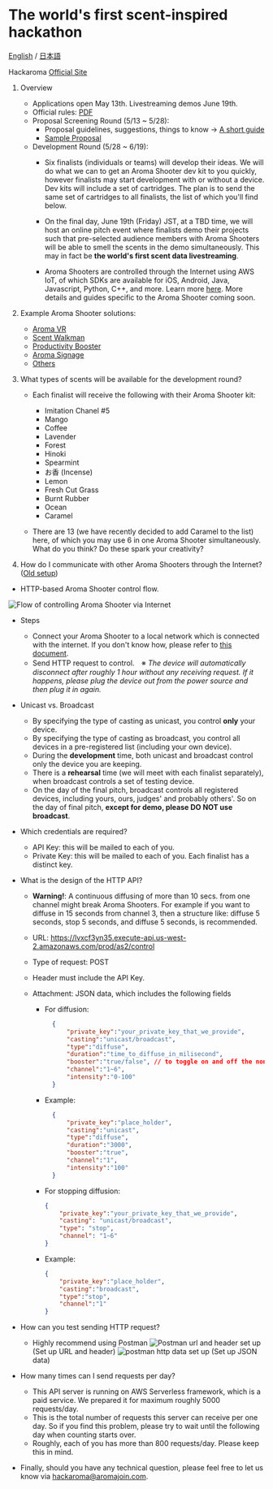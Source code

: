 # The world's first scent-inspired hackathon

[English](README.md) / [日本語](README-JP.md)

Hackaroma [Official Site](https://www.aromajoin.com/hackaroma)

1. Overview
   - Applications open May 13th. Livestreaming demos June 19th.
   - Official rules: [PDF](https://drive.google.com/file/d/1pwpCksr0kRWzzq3HsPF0bcMUr-uwWLaL/view)
   - Proposal Screening Round (5/13 ~ 5/28):
     - Proposal guidelines, suggestions, things to know → [A short guide](https://paper.dropbox.com/doc/Perfecting-your-Hackaroma-Proposal--AzWa4BFYALfWgkcztSeRTRhaAQ-8VblQZyV0ehKdyAmCSeOV)
     - [Sample Proposal](https://www.dropbox.com/s/9xcwgmslopemi94/200508_HackaromaProposalTemplate.pdf?dl=0)
   - Development Round (5/28 ~ 6/19):
     - Six finalists (individuals or teams) will develop their ideas. We will do what we can to get an Aroma Shooter dev kit to you quickly, however finalists may start development with or without a device. Dev kits will include a set of cartridges. The plan is to send the same set of cartridges to all finalists, the list of which you'll find below.

     - On the final day, June 19th (Friday) JST, at a TBD time, we will host an online pitch event where finalists demo their projects such that pre-selected audience members with Aroma Shooters will be able to smell the scents in the demo simultaneously. This may in fact be **the world's first scent data livestreaming**.

     - Aroma Shooters are controlled through the Internet using AWS IoT, of which SDKs are available for iOS, Android, Java, Javascript, Python, C++, and more. Learn more [here](https://docs.aws.amazon.com/iot/latest/developerguide/iot-sdks.html). More details and guides specific to the Aroma Shooter coming soon.

2. Example Aroma Shooter solutions:
   - [Aroma VR](https://www.dropbox.com/s/9xse6isg22fhuw9/200109_VRHeroVideo.mp4?dl=0)
   - [Scent Walkman](https://www.youtube.com/watch?v=r9MUcdwxsR4)
   - [Productivity Booster](https://www.youtube.com/watch?v=p1f5A-vXAv8)
   - [Aroma Signage](https://aromajoin.com/solutions/aroma-signage)
   - [Others](https://aromajoin.com/solutions/arts-and-science)

3. What types of scents will be available for the development round?

   - Each finalist will receive the following with their Aroma Shooter kit:

     - Imitation Chanel #5
     - Mango
     - Coffee
     - Lavender
     - Forest
     - Hinoki
     - Spearmint
     - お香 (Incense)
     - Lemon
     - Fresh Cut Grass
     - Burnt Rubber
     - Ocean
     - Caramel

   - There are 13 (we have recently decided to add Caramel to the list) here, of which you may use 6 in one Aroma Shooter simultaneously. What do you think? Do these spark your creativity?

4. How do I communicate with other Aroma Shooters through the Internet? ([Old setup](/assets/files/old_AromaShooterControlGuide.md))

- HTTP-based Aroma Shooter control flow.

 ![Flow of controlling Aroma Shooter via Internet](/assets/images/HTTP4AS.png)

- Steps

  - Connect your Aroma Shooter to a local network which is connected with the internet. If you don't know how, please refer to [this document](https://github.com/aromajoin/controller-http-api).
  - Send HTTP request to control.　※ *The device will automatically disconnect after roughly 1 hour without any receiving request. If it happens, please plug the device out from the power source and then plug it in again.*

- Unicast vs. Broadcast

  - By specifying the type of casting as unicast, you control **only** your device.
  - By specifying the type of casting as broadcast, you control all devices in a pre-registered list (including your own device). 
  - During the **development** time, both unicast and broadcast control only the device you are keeping.
  - There is a **rehearsal** time (we will meet with each finalist separately), when broadcast controls a set of testing device.
  - On the day of the final pitch, broadcast controls all registered devices, including yours, ours, judges' and probably others'. So on the day of final pitch, **except for demo, please DO NOT use broadcast**.

- Which credentials are required?

  - API Key: this will be mailed to each of you.
  - Private Key: this will be mailed to each of you. Each finalist has a distinct key.

- What is the design of the HTTP API?

  - **Warning!**: A continuous diffusing of more than 10 secs. from one channel might break Aroma Shooters. For example if you want to diffuse in 15 seconds from channel 3, then a structure like: diffuse 5 seconds, stop 5 seconds, and diffuse 5 seconds, is recommended.

  - URL: https://lvxcf3yn35.execute-api.us-west-2.amazonaws.com/prod/as2/control

  - Type of request: POST

  - Header must include the API Key.

  - Attachment: JSON data, which includes the following fields

    - For diffusion:

      ```json
        {
            "private_key":"your_private_key_that_we_provide",
            "casting":"unicast/broadcast",
            "type":"diffuse",
            "duration":"time_to_diffuse_in_milisecond",
            "booster":"true/false", // to toggle on and off the non scent channel,
            "channel":"1~6",
            "intensity":"0-100"
        }
        ```
    - Example:

      ```json
        {
            "private_key":"place_holder",
            "casting":"unicast",
            "type":"diffuse",
            "duration":"3000",
            "booster":"true",
            "channel":"1",
            "intensity":"100"
        }
        ```

        

    - For stopping diffusion:

      ```json
      {
          "private_key":"your_private_key_that_we_provide",
          "casting": "unicast/broadcast",
          "type": "stop",
          "channel": "1~6"
      }
      ```

    - Example:

      ```json
      {
          "private_key":"place_holder",
          "casting":"broadcast",
          "type":"stop",
          "channel":"1"
      }
      ```

      

- How can you test sending HTTP request?

  - Highly recommend using Postman
   ![Postman url and header set up](/assets/images/postman_header.png)
   (Set up URL and header)
   ![postman http data set up](/assets/images/postman_data.png)
   (Set up JSON data)

- How many times can I send requests per day?

  - This API server is running on AWS Serverless framework, which is a paid service. We prepared it for maximum roughly 5000 requests/day.
  - This is the total number of requests this server can receive per one day. So if you find this problem, please try to wait until the following day when counting starts over.
  - Roughly, each of you has more than 800 requests/day. Please keep this in mind.

- Finally, should you have any technical question, please feel free to let us know via hackaroma@aromajoin.com.
